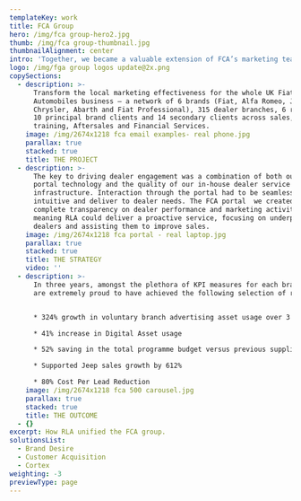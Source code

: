 ```yaml
---
templateKey: work
title: FCA Group
hero: /img/fca group-hero2.jpg
thumb: /img/fca group-thumbnail.jpg
thumbnailAlignment: center
intro: 'Together, we became a valuable extension of FCA’s marketing team.'
logo: /img/fga group logos update@2x.png
copySections:
  - description: >-
      Transform the local marketing effectiveness for the whole UK Fiat Chrysler
      Automobiles business – a network of 6 brands (Fiat, Alfa Romeo, Jeep,
      Chrysler, Abarth and Fiat Professional), 315 dealer branches, 6 regions,
      10 principal brand clients and 14 secondary clients across sales, product,
      training, Aftersales and Financial Services.
    image: /img/2674x1218 fca email examples- real phone.jpg
    parallax: true
    stacked: true
    title: THE PROJECT
  - description: >-
      The key to driving dealer engagement was a combination of both our unique
      portal technology and the quality of our in-house dealer service
      infrastructure. Interaction through the portal had to be seamless,
      intuitive and deliver to dealer needs. The FCA portal  we created provided
      complete transparency on dealer performance and marketing activity,
      meaning RLA could deliver a proactive service, focusing on underperforming
      dealers and assisting them to improve sales.
    image: /img/2674x1218 fca portal - real laptop.jpg
    parallax: true
    stacked: true
    title: THE STRATEGY
    video: ''
  - description: >-
      In three years, amongst the plethora of KPI measures for each brand, we
      are extremely proud to have achieved the following selection of results:


      * 324% growth in voluntary branch advertising asset usage over 3 years

      * 41% increase in Digital Asset usage

      * 52% saving in the total programme budget versus previous suppliers

      * Supported Jeep sales growth by 612%

      * 80% Cost Per Lead Reduction
    image: /img/2674x1218 fca 500 carousel.jpg
    parallax: true
    stacked: true
    title: THE OUTCOME
  - {}
excerpt: How RLA unified the FCA group.
solutionsList:
  - Brand Desire
  - Customer Acquisition
  - Cortex
weighting: -3
previewType: page
---
```

